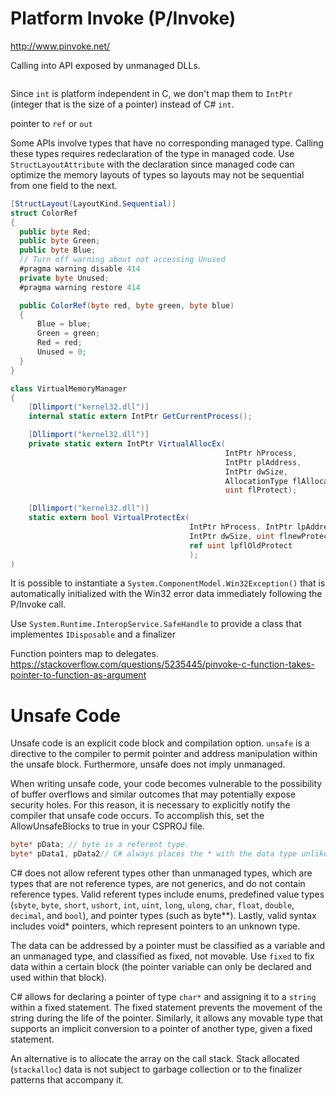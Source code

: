 # Platform Invoke (P/Invoke)

http://www.pinvoke.net/

Calling into API exposed by unmanaged DLLs.

```csharp

```

Since `int` is platform independent in C, we don't map them to `IntPtr` (integer that is the size of a pointer) instead of C# `int`.

pointer to `ref` or `out`

Some APIs involve types that have no corresponding managed type. Calling these types requires redeclaration of the type in managed code. Use `StructLayoutAttribute` with the declaration since managed code can optimize the memory layouts of types so layouts may not be sequential from one field to the next.

```csharp
[StructLayout(LayoutKind.Sequential)]
struct ColorRef
{
  public byte Red;
  public byte Green;
  public byte Blue;
  // Turn off warning about not accessing Unused
  #pragma warning disable 414
  private byte Unused;
  #pragma warning restore 414

  public ColorRef(byte red, byte green, byte blue)
  {
      Blue = blue;
      Green = green;
      Red = red;
      Unused = 0;
  }
}

class VirtualMemoryManager
{
    [Dllimport("kernel32.dll")]
    internal static extern IntPtr GetCurrentProcess();

    [Dllimport("kernel32.dll")]
    private static extern IntPtr VirtualAllocEx(
                                                IntPtr hProcess,
                                                IntPtr plAddress,
                                                IntPtr dwSize,
                                                AllocationType flAllocationType,
                                                uint flProtect);

    [Dllimport("kernel32.dll")]
    static extern bool VirtualProtectEx(
                                        IntPtr hProcess, IntPtr lpAddress,
                                        IntPtr dwSize, uint flnewProtect,
                                        ref uint lpflOldProtect
                                        );
)

```

 It is possible to instantiate a `System.ComponentModel.Win32Exception()` that is automatically initialized with the Win32 error data immediately following the P/Invoke call.

Use `System.Runtime.InteropService.SafeHandle` to provide a class that implementes `IDisposable` and a finalizer 

Function pointers map to delegates. https://stackoverflow.com/questions/5235445/pinvoke-c-function-takes-pointer-to-function-as-argument

# Unsafe Code

Unsafe code is an explicit code block and compilation option. `unsafe` is a directive to the compiler to permit pointer and address manipulation within the unsafe block. Furthermore, unsafe does not imply unmanaged.

When writing unsafe code, your code becomes vulnerable to the possibility of buffer overflows and similar outcomes that may potentially expose security holes. For this reason, it is necessary to explicitly notify the compiler that unsafe code occurs. To accomplish this, set the AllowUnsafeBlocks to true in your CSPROJ file.

```csharp
byte* pData; // byte is a referent type. 
byte* pData1, pData2// C# always places the * with the data type unlike in C/C++.
```

C# does not allow referent types other than unmanaged types, which are types that are not reference types, are not generics, and do not contain reference types.  Valid referent types include enums, predefined value types (`sbyte`, `byte`, `short`, `ushort`, `int`, `uint`, `long`, `ulong`, `char`, `float`, `double`, `decimal`, and `bool`), and pointer types (such as byte**). Lastly, valid syntax includes void* pointers, which represent pointers to an unknown type.

 The data can be addressed by a pointer must be classified as a variable and an unmanaged type, and classified as fixed, not movable. Use `fixed` to fix data within a certain block (the pointer variable can only be declared and used within that block).

C# allows for declaring a pointer of type `char*` and assigning it to a `string` within a fixed statement. The fixed statement prevents the movement of the string during the life of the pointer. Similarly, it allows any movable type that supports an implicit conversion to a pointer of another type, given a fixed statement.

 An alternative is to allocate the array on the call stack. Stack allocated (`stackalloc`) data is not subject to garbage collection or to the finalizer patterns that accompany it. 
